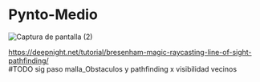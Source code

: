 # Pynto-Medio
![Captura de pantalla (2)](https://user-images.githubusercontent.com/20667923/196031512-51cd30b1-002f-41c4-860d-25fc89cdba20.png)

https://deepnight.net/tutorial/bresenham-magic-raycasting-line-of-sight-pathfinding/
<br>#TODO sig paso malla_Obstaculos y pathfinding x visibilidad vecinos

